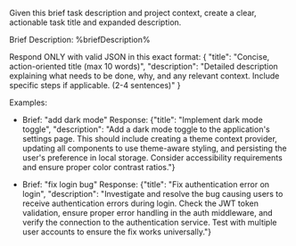 Given this brief task description and project context, create a clear, actionable task title and expanded description.

Brief Description: %briefDescription%

Respond ONLY with valid JSON in this exact format:
{
"title": "Concise, action-oriented title (max 10 words)",
"description": "Detailed description explaining what needs to be done, why, and any relevant context. Include specific steps if applicable. (2-4 sentences)"
}

Examples:
- Brief: "add dark mode"
Response: {"title": "Implement dark mode toggle", "description": "Add a dark mode toggle to the application's settings page. This should include creating a theme context provider, updating all components to use theme-aware styling, and persisting the user's preference in local storage. Consider accessibility requirements and ensure proper color contrast ratios."}

- Brief: "fix login bug"
Response: {"title": "Fix authentication error on login", "description": "Investigate and resolve the bug causing users to receive authentication errors during login. Check the JWT token validation, ensure proper error handling in the auth middleware, and verify the connection to the authentication service. Test with multiple user accounts to ensure the fix works universally."}